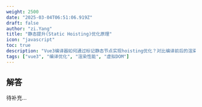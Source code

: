 ```yaml
---
weight: 2500
date: "2025-03-04T06:51:06.919Z"
draft: false
author: "zi.Yang"
title: "静态提升(Static Hoisting)优化原理"
icon: "javascript"
toc: true
description: "Vue3编译器如何通过标记静态节点实现hoisting优化？对比编译前后的渲染函数代码，解释该优化对虚拟DOM diff算法性能提升的具体贡献。"
tags: ["vue3", "编译优化", "渲染性能", "虚拟DOM"]
---
```


## 解答

待补充...

